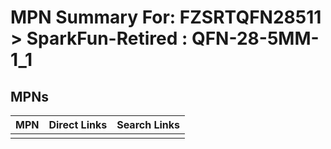 



# MPN Summary For: FZSRTQFN28511 > SparkFun-Retired : QFN-28-5MM-1_1

## MPNs
  

|MPN|Direct Links|Search Links|
| :--- | :--- | :--- |
||||
